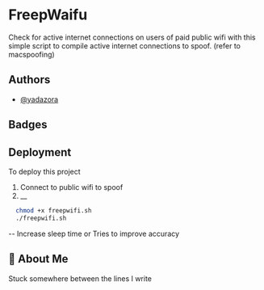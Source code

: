 
# FreepWaifu

Check for active internet connections on users of paid public wifi with this simple script to compile active internet connections to spoof. (refer to macspoofing)

## Authors

- [@yadazora](https://www.github.com/yadazora)



## Badges



## Deployment

To deploy this project 
1. Connect to public wifi to spoof
2. __

```bash
  chmod +x freepwifi.sh
  ./freepwifi.sh
```
-- Increase sleep time or Tries to improve accuracy

## 🚀 About Me
Stuck somewhere between the lines I write

